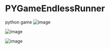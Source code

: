 # PYGameEndlessRunner
python game
![image](https://user-images.githubusercontent.com/82562025/212125999-233d94c1-72a4-40ce-9113-e31e726af002.png)

![image](https://user-images.githubusercontent.com/82562025/212125955-392fe2b1-1594-4a20-b186-f80375706448.png)

![image](https://user-images.githubusercontent.com/82562025/212126048-4ef9b096-6156-43a8-b7a9-be7a7079ba54.png)
